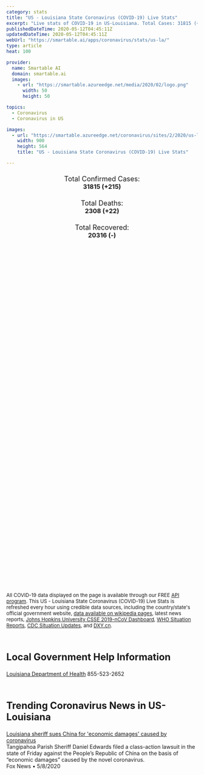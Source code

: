 ```yaml
---
category: stats
title: "US - Louisiana State Coronavirus (COVID-19) Live Stats"
excerpt: "Live stats of COVID-19 in US-Louisiana. Total Cases: 31815 (+215), Deaths: 2308 (+22), Recoveries: 20316(-)."
publishedDateTime: 2020-05-12T04:45:11Z
updatedDateTime: 2020-05-12T04:45:11Z
webUrl: "https://smartable.ai/apps/coronavirus/stats/us-la/"
type: article
heat: 100

provider:
  name: Smartable AI
  domain: smartable.ai
  images:
    - url: "https://smartable.azureedge.net/media/2020/02/logo.png"
      width: 50
      height: 50

topics:
  - Coronavirus
  - Coronavirus in US

images:
  - url: "https://smartable.azureedge.net/coronavirus/sites/2/2020/us-la.jpg"
    width: 900
    height: 564
    title: "US - Louisiana State Coronavirus (COVID-19) Live Stats"

---
```

<div class="total-stats" style="text-align: center;">
    <h3>
	    <div style="font-size: 18px; font-weight: 400;">Total Confirmed Cases:</div>
	    31815 (<span class='red'>+215</span>)
    </h3>
    <h3>
	    <div style="font-size: 18px; font-weight: 400;">Total Deaths:</div>
	    2308 (<span class='red'>+22</span>)
    </h3>
    <h3>
	    <div style="font-size: 18px; font-weight: 400;">Total Recovered:</div>
	    20316 (-)
    </h3>
</div>

<script type="text/javascript" src="https://www.gstatic.com/charts/loader.js"></script>

<div id="time_series_chart" style="width: 100%; height: 400px;"></div>
<script type="text/javascript">
  google.charts.load('current', {'packages':['corechart']});
  google.charts.setOnLoadCallback(drawChart);
  function drawChart() {
    var data = google.visualization.arrayToDataTable([
      ['Date', 'Total Cases', 'Total Deaths', 'Total Recovered'],
      ['1/22/2020', 0, 0, 0],['1/23/2020', 0, 0, 0],['1/24/2020', 0, 0, 0],['1/25/2020', 0, 0, 0],['1/26/2020', 0, 0, 0],['1/27/2020', 0, 0, 0],['1/28/2020', 0, 0, 0],['1/29/2020', 0, 0, 0],['1/30/2020', 0, 0, 0],['1/31/2020', 0, 0, 0],['2/1/2020', 0, 0, 0],['2/2/2020', 0, 0, 0],['2/3/2020', 0, 0, 0],['2/4/2020', 0, 0, 0],['2/5/2020', 0, 0, 0],['2/6/2020', 0, 0, 0],['2/7/2020', 0, 0, 0],['2/8/2020', 0, 0, 0],['2/9/2020', 0, 0, 0],['2/10/2020', 0, 0, 0],['2/11/2020', 0, 0, 0],['2/12/2020', 0, 0, 0],['2/13/2020', 0, 0, 0],['2/14/2020', 0, 0, 0],['2/15/2020', 0, 0, 0],['2/16/2020', 0, 0, 0],['2/17/2020', 0, 0, 0],['2/18/2020', 0, 0, 0],['2/19/2020', 0, 0, 0],['2/20/2020', 0, 0, 0],['2/21/2020', 0, 0, 0],['2/22/2020', 0, 0, 0],['2/23/2020', 0, 0, 0],['2/24/2020', 0, 0, 0],['2/25/2020', 0, 0, 0],['2/26/2020', 0, 0, 0],['2/27/2020', 0, 0, 0],['2/28/2020', 0, 0, 0],['2/29/2020', 0, 0, 0],['3/1/2020', 0, 0, 0],['3/2/2020', 0, 0, 0],['3/3/2020', 0, 0, 0],['3/4/2020', 0, 0, 0],['3/5/2020', 0, 0, 0],['3/6/2020', 0, 0, 0],['3/7/2020', 0, 0, 0],['3/8/2020', 0, 0, 0],['3/9/2020', 1, 0, 0],['3/10/2020', 1, 0, 0],['3/11/2020', 6, 0, 0],['3/12/2020', 22, 0, 0],['3/13/2020', 35, 0, 0],['3/14/2020', 78, 1, 0],['3/15/2020', 103, 2, 0],['3/16/2020', 157, 3, 0],['3/17/2020', 221, 4, 0],['3/18/2020', 278, 7, 0],['3/19/2020', 278, 7, 0],['3/20/2020', 537, 14, 0],['3/21/2020', 763, 20, 0],['3/22/2020', 837, 20, 0],['3/23/2020', 1172, 35, 0],['3/24/2020', 1388, 46, 0],['3/25/2020', 1795, 65, 0],['3/26/2020', 2305, 83, 0],['3/27/2020', 2746, 119, 0],['3/28/2020', 3315, 137, 0],['3/29/2020', 3540, 151, 0],['3/30/2020', 4025, 185, 0],['3/31/2020', 5238, 239, 0],['4/1/2020', 6425, 273, 0],['4/2/2020', 9122, 310, 0],['4/3/2020', 10210, 370, 0],['4/4/2020', 12496, 409, 0],['4/5/2020', 13010, 477, 0],['4/6/2020', 14867, 512, 0],['4/7/2020', 16284, 582, 0],['4/8/2020', 17030, 652, 0],['4/9/2020', 18283, 702, 0],['4/10/2020', 19253, 755, 0],['4/11/2020', 20014, 806, 0],['4/12/2020', 20595, 840, 0],['4/13/2020', 21016, 884, 0],['4/14/2020', 21518, 1013, 0],['4/15/2020', 21946, 1103, 0],['4/16/2020', 22517, 1156, 0],['4/17/2020', 23118, 1213, 0],['4/18/2020', 23580, 1267, 0],['4/19/2020', 23928, 1296, 0],['4/20/2020', 24523, 1328, 0],['4/21/2020', 24854, 1405, 0],['4/22/2020', 25258, 1473, 0],['4/23/2020', 25739, 1599, 0],['4/24/2020', 26159, 1661, 14927],['4/25/2020', 26512, 1703, 14927],['4/26/2020', 26773, 1729, 14927],['4/27/2020', 27068, 1740, 17303],['4/28/2020', 27286, 1801, 17303],['4/29/2020', 27660, 1845, 17303],['4/30/2020', 28001, 1905, 17303],['5/1/2020', 28558, 1944, 17303],['5/2/2020', 29140, 1993, 17303],['5/3/2020', 29340, 2012, 17303],['5/4/2020', 29701, 2065, 17303],['5/5/2020', 29996, 2115, 20316],['5/6/2020', 30399, 2167, 20316],['5/7/2020', 30652, 2208, 20316],['5/8/2020', 30855, 2227, 20316],['5/9/2020', 31417, 2267, 20316],['5/10/2020', 31600, 2286, 20316],['5/11/2020', 31815, 2308, 20316],
    ]);
    var options = {
      curveType: 'none',
      chartArea: {'width': '80%', 'height': '80%'},
      legend: { position: 'top' },
      lineWidth: 5,
      colors: ['#f60109', '#444444', '#81B71F']
    };
    var chart = new google.visualization.LineChart(document.getElementById('time_series_chart'));
    chart.draw(data, options);
  }
</script>

<div id="geo_chart" style="width: 100%; height: 500px;"></div>
<script type="text/javascript">
  google.charts.load('current', {
    'packages':['geochart'],
    'mapsApiKey': 'AIzaSyDk1HhVhLaveyKrUhhHZ5YwzIpEcbdal6U'
  });
  google.charts.setOnLoadCallback(drawRegionsMap);
  function drawRegionsMap() {
    var data = google.visualization.arrayToDataTable([
      ['LATITUDE', 'LONGITUDE', 'DESCRIPTION', 'Total Cases', 'Total Deaths'],
      [30.4037, -92.2145, "Acadia", 152, 11],[30.867, -92.7986, "Allen", 90, 9],[30.1828, -90.8674, "Ascension", 695, 48],[29.9886, -91.0555, "Assumption", 228, 11],[30.954, -92.1884, "Avoyelles", 75, 7],[30.5289, -93.4391, "Beauregard", 46, 4],[32.3261, -93.2837, "Bienville", 78, 18],[32.5606, -93.5625, "Bossier", 312, 21],[32.6091, -93.8841, "Caddo", 1765, 133],[30.2393, -93.0128, "Calcasieu", 496, 38],[32.0288, -92.1408, "Caldwell", 48, 0],[31.8492, -91.6599, "Catahoula", 85, 3],[32.793, -93.0582, "Claiborne", 59, 9],[32.0181, -93.7237, "De Soto", 215, 14],[30.5467, -91.1225, "East Baton Rouge", 2398, 188],[32.8133, -91.1826, "East Carroll", 23, 0],[30.9682, -91.1125, "East Feliciana", 136, 21],[30.5696, -92.3169, "Evangeline", 67, 1],[32.1651, -91.721, "Franklin", 208, 4],[31.43, -92.4829, "Grant", 18, 0],[30.0049, -91.8202, "Iberia", 286, 26],[30.161, -91.1495, "Iberville", 501, 36],[32.2719, -92.7303, "Jackson", 67, 5],[29.6499, -90.1121, "Jefferson", 6755, 402],[30.2355, -92.7481, "Jefferson Davis", 68, 6],[30.3126, -92.0387, "Lafayette", 508, 22],[29.5164, -90.3291, "Lafourche", 713, 59],[32.5329, -92.6361, "Lincoln", 107, 11],[30.4953, -90.7467, "Livingston", 281, 24],[32.4067, -91.1915, "Madison", 13, 0],[32.7749, -91.9058, "Morehouse", 65, 5],[31.6547, -93.1999, "Natchitoches", 100, 9],[29.9511, -90.0715, "Orleans", 6693, 470],[32.4883, -92.1619, "Ouachita", 842, 25],[29.3443, -89.4683, "Plaquemines", 190, 17],[30.6824, -91.4248, "Pointe Coupee", 136, 17],[31.3414, -92.4096, "Rapides", 370, 13],[32.0256, -93.3406, "Red River", 36, 6],[32.4902, -91.8651, "Richland", 103, 1],[31.6118, -93.4077, "Sabine", 19, 1],[29.8625, -89.8877, "St. Bernard", 514, 20],[29.9986, -90.4036, "St. Charles", 595, 43],[30.0917, -90.8844, "St. James", 257, 20],[29.9205, -90.6458, "St. John the Baptist", 801, 76],[30.528, -92.0851, "St. Landry", 215, 50],[30.3368, -91.8476, "St. Martin", 260, 21],[29.8113, -91.6705, "St. Mary", 250, 26],[30.3687, -89.7495, "St. Tammany", 1463, 136],[30.7646, -90.5114, "Tangipahoa", 670, 28],[29.3864, -90.7081, "Terrebonne", 528, 39],[33.0073, -92.7224, "Union", 169, 10],[29.975, -92.1266, "Vermilion", 41, 2],[30.9344, -92.9268, "Vernon", 18, 2],[30.8479, -90.1459, "Washington", 342, 26],[32.525, -93.4118, "Webster", 100, 4],[30.4456, -91.2098, "West Baton Rouge", 123, 26],[30.7851, -91.3787, "West Feliciana", 184, 6],[31.924, -92.6425, "Winn", 52, 2],[31.713, -91.4453, "Concordia", 43, 5],[30.6823, -90.6545, "St. Helena", 35, 1],[32.6038, -91.4814, "West Carroll", 5, 0],[29.9717, -93.3947, "Cameron", 3, 0],[32.0723, -91.239, "Tensas", 6, 0],[31.7002461, -92.2236667, "La Salle", 33, 0],[31.7002461, -92.2236667, "LaSalle", 33, 0],
    ]);
    var options = {
      backgroundColor: {fill:'transparent',stroke:'#FFF' ,strokeWidth:0 }, 
      displayMode: 'markers',
      region: 'US-LA', 
      resolution: 'metros',
      colorAxis: {colors: ['#F27D81', '#f60109']},
      sizeAxis: {minSize:3,  maxSize:12},
    };
    var chart = new google.visualization.GeoChart(document.getElementById('geo_chart'));
    chart.draw(data, options);
  };
</script>

<div id="geo_table"></div>
<script type="text/javascript">
  google.charts.load('current', {'packages':['table']});
  google.charts.setOnLoadCallback(drawTable);
  function drawTable() {
    var data = new google.visualization.DataTable();
    data.addColumn('string', 'Location');
    data.addColumn('number', 'Total Cases');
    data.addColumn('number', 'New Cases');
    data.addColumn('number', 'Active Cases');
    data.addColumn('number', 'Total Deaths');
    data.addColumn('number', 'New Deaths');
    data.addColumn('number', 'Total Recovered');
    data.addRows([
      [{v:"Acadia", f:"Acadia"}, 152, 1, 141, 11, 0, 0],[{v:"Allen", f:"Allen"}, 90, 0, 81, 9, 0, 0],[{v:"Ascension", f:"Ascension"}, 695, 1, 647, 48, 2, 0],[{v:"Assumption", f:"Assumption"}, 228, 0, 217, 11, 0, 0],[{v:"Avoyelles", f:"Avoyelles"}, 75, 1, 68, 7, 0, 0],[{v:"Beauregard", f:"Beauregard"}, 46, 0, 42, 4, 0, 0],[{v:"Bienville", f:"Bienville"}, 78, 0, 60, 18, 0, 0],[{v:"Bossier", f:"Bossier"}, 312, 2, 291, 21, 1, 0],[{v:"Caddo", f:"Caddo"}, 1765, 14, 1632, 133, 0, 0],[{v:"Calcasieu", f:"Calcasieu"}, 496, 3, 458, 38, 0, 0],[{v:"Caldwell", f:"Caldwell"}, 48, 0, 48, 0, 0, 0],[{v:"Catahoula", f:"Catahoula"}, 85, 0, 82, 3, 0, 0],[{v:"Claiborne", f:"Claiborne"}, 59, 0, 50, 9, 0, 0],[{v:"De Soto", f:"De Soto"}, 215, 1, 201, 14, 1, 0],[{v:"East Baton Rouge", f:"East Baton Rouge"}, 2398, 24, 2210, 188, 6, 0],[{v:"East Carroll", f:"East Carroll"}, 23, 6, 23, 0, 0, 0],[{v:"East Feliciana", f:"East Feliciana"}, 136, 0, 115, 21, 0, 0],[{v:"Evangeline", f:"Evangeline"}, 67, 0, 66, 1, 0, 0],[{v:"Franklin", f:"Franklin"}, 208, 2, 204, 4, 0, 0],[{v:"Grant", f:"Grant"}, 18, 0, 18, 0, 0, 0],[{v:"Iberia", f:"Iberia"}, 286, 1, 260, 26, 0, 0],[{v:"Iberville", f:"Iberville"}, 501, 2, 465, 36, 0, 0],[{v:"Jackson", f:"Jackson"}, 67, 3, 62, 5, 1, 0],[{v:"Jefferson", f:"Jefferson"}, 6755, 46, 6353, 402, 5, 0],[{v:"Jefferson Davis", f:"Jefferson Davis"}, 68, 1, 62, 6, 0, 0],[{v:"Lafayette", f:"Lafayette"}, 508, 7, 486, 22, 0, 0],[{v:"Lafourche", f:"Lafourche"}, 713, 2, 654, 59, 0, 0],[{v:"Lincoln", f:"Lincoln"}, 107, 1, 96, 11, 0, 0],[{v:"Livingston", f:"Livingston"}, 281, 3, 257, 24, 0, 0],[{v:"Madison", f:"Madison"}, 13, 1, 13, 0, 0, 0],[{v:"Morehouse", f:"Morehouse"}, 65, 3, 60, 5, 0, 0],[{v:"Natchitoches", f:"Natchitoches"}, 100, 0, 91, 9, 0, 0],[{v:"Orleans", f:"Orleans"}, 6693, 11, 6223, 470, 2, 0],[{v:"Ouachita", f:"Ouachita"}, 842, 0, 817, 25, 0, 0],[{v:"Plaquemines", f:"Plaquemines"}, 190, 0, 173, 17, 0, 0],[{v:"Pointe Coupee", f:"Pointe Coupee"}, 136, 10, 119, 17, 0, 0],[{v:"Rapides", f:"Rapides"}, 370, 8, 357, 13, 0, 0],[{v:"Red River", f:"Red River"}, 36, 0, 30, 6, 0, 0],[{v:"Richland", f:"Richland"}, 103, 3, 102, 1, 0, 0],[{v:"Sabine", f:"Sabine"}, 19, 2, 18, 1, 0, 0],[{v:"St. Bernard", f:"St. Bernard"}, 514, 1, 494, 20, 0, 0],[{v:"St. Charles", f:"St. Charles"}, 595, 1, 552, 43, 0, 0],[{v:"St. James", f:"St. James"}, 257, 0, 237, 20, 0, 0],[{v:"St. John the Baptist", f:"St. John the Baptist"}, 801, 0, 725, 76, 0, 0],[{v:"St. Landry", f:"St. Landry"}, 215, 0, 165, 50, 0, 0],[{v:"St. Martin", f:"St. Martin"}, 260, 3, 239, 21, 0, 0],[{v:"St. Mary", f:"St. Mary"}, 250, 5, 224, 26, 0, 0],[{v:"St. Tammany", f:"St. Tammany"}, 1463, 11, 1327, 136, 3, 0],[{v:"Tangipahoa", f:"Tangipahoa"}, 670, 16, 642, 28, 0, 0],[{v:"Terrebonne", f:"Terrebonne"}, 528, 5, 489, 39, 1, 0],[{v:"Union", f:"Union"}, 169, 4, 159, 10, 1, 0],[{v:"Vermilion", f:"Vermilion"}, 41, 0, 39, 2, 0, 0],[{v:"Vernon", f:"Vernon"}, 18, 0, 16, 2, 0, 0],[{v:"Washington", f:"Washington"}, 342, 5, 316, 26, 0, 0],[{v:"Webster", f:"Webster"}, 100, 2, 96, 4, 0, 0],[{v:"West Baton Rouge", f:"West Baton Rouge"}, 123, 0, 97, 26, 0, 0],[{v:"West Feliciana", f:"West Feliciana"}, 184, 0, 178, 6, 0, 0],[{v:"Winn", f:"Winn"}, 52, 0, 50, 2, 0, 0],[{v:"Concordia", f:"Concordia"}, 43, 0, 38, 5, 0, 0],[{v:"St. Helena", f:"St. Helena"}, 35, 0, 34, 1, 0, 0],[{v:"West Carroll", f:"West Carroll"}, 5, 1, 5, 0, 0, 0],[{v:"Cameron", f:"Cameron"}, 3, 0, 3, 0, 0, 0],[{v:"Tensas", f:"Tensas"}, 6, 0, 6, 0, 0, 0],[{v:"La Salle", f:"La Salle"}, 33, 0, 33, 0, 0, 0],[{v:"LaSalle", f:"LaSalle"}, 33, 0, 33, 0, 0, 0],
    ]);
    data.setProperty(0, 0, 'style', 'min-width:100px');
    var table = new google.visualization.Table(document.getElementById('geo_table'));
    table.draw(data, {allowHtml: true, sortColumn: 2, sortAscending: false, width: '660px', height: '100%'});
  }
</script>

<span style="font-size: 13px">All COVID-19 data displayed on the page is available through our FREE <a href="https://developer.smartable.ai">API program</a>. This US - Louisiana State Coronavirus (COVID-19) Live Stats is refreshed every hour using credible data sources, including the country/state's official government website, <a href="https://en.wikipedia.org/wiki/2019%E2%80%9320_coronavirus_pandemic" target="_blank">data available on wikipedia pages</a>, latest news reports, <a href="https://systems.jhu.edu/research/public-health/ncov/" target="_blank">Johns Hopkins University CSSE 2019-nCoV Dashboard</a>, <a href="https://www.who.int/emergencies/diseases/novel-coronavirus-2019/situation-reports" target="_blank">WHO Situation Reports</a>, <a href="https://www.cdc.gov/coronavirus/2019-ncov/index.html" target="_blank">CDC Situation Updates</a>, and <a href="https://ncov.dxy.cn/ncovh5/view/pneumonia" target="_blank">DXY.cn</a>.</span>

<h2 id="news" class="center" style="margin-top: 60px; font-size: 25px;">Local Government Help Information</h2>
<div class="info center">
<a href="http://ldh.la.gov/index.cfm/page/3835" target="_blank">Louisiana Department of Health</a> 855-523-2652
</div>
<h2 id="news" class="center" style="margin-top: 60px; font-size: 25px;">Trending Coronavirus News in US-Louisiana</h2>
<div class="row">
<div class="col-md-6 col-sm-12">
  <div class="content-card">
	<a href="https://www.foxnews.com/us/louisiana-sheriff-sues-china-coronavirus"><div class="card-image" style="background-image: url(https://cf-images.us-east-1.prod.boltdns.net/v1/static/694940094001/f33c1360-73c1-4973-b722-e3ab9b105a85/a7aacdd9-9f68-438f-b8d7-63cdb0737d8e/1280x720/match/image.jpg)"></div></a>
	<div class="content">
		<div class="card-title"><a href="https://www.foxnews.com/us/louisiana-sheriff-sues-china-coronavirus">Louisiana sheriff sues China for 'economic damages' caused by coronavirus</a></div>
		<div class="card-excerpt">Tangipahoa Parish Sheriff Daniel Edwards filed a class-action lawsuit in the state of  Friday against the People’s Republic of China on the basis of “economic damages” caused by the novel coronavirus.</div>
		<div class="card-meta">
			<span class="card-provider">Fox News</span> • <span class="card-date">5/8/2020</span>
		</div>
	</div>
  </div>
</div>

</div>

